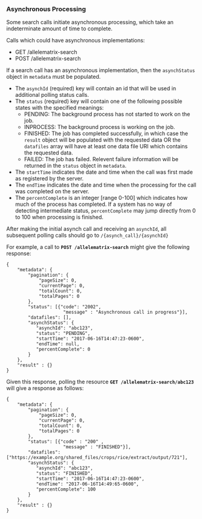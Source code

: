 

### Asynchronous Processing

Some search calls initiate asynchronous processing, which take an indeterminate amount of time to complete.

Calls which could have asynchronous implementations:
+ GET /allelematrix-search
+ POST /allelematrix-search

If a search call has an asynchronous implementation, then the `asynchStatus` object in `metadata` must be populated. 
+ The `asynchId` (required) key will contain an id that will be used in additional polling status calls.  
+ The `status` (required) key will contain one of the following possible states with the specified meanings:
    + PENDING: The background process has not started to work on the job.
    + INPROCESS: The background process is working on the job.
    + FINISHED: The job has completed successfully, in which case the `result` object will be populated with the requested data OR the `datafiles` array will have at least one data file URI which contains the requested data.
    + FAILED: The job has failed. Relevent failure information will be returned in the `status` object in `metadata`.
+ The `startTime` indicates the date and time when the call was first made as registered by the server.
+ The `endTime` indicates the date and time when the processing for the call was completed on the server.
+ The `percentComplete` is an integer [range 0-100] which indicates how much of the process has completed. If a system has no way of detecting intermediate status, `percentComplete` may jump directly from 0 to 100 when processing is finished.

After making the initial asynch call and receiving an `asynchId`, all subsequent polling calls should go to `/{asynch_call}/{asynchId}` 

For example, a call to **`POST /allelematrix-search`** might give the following response: 

````
{
    "metadata": {   
        "pagination": {
            "pageSize": 0,
            "currentPage": 0,
            "totalCount": 0,
            "totalPages": 0
        },
        "status": [{"code": "2002", 
                     "message" : "Asynchronous call in progress"}],
        "datafiles": [],
        "asynchStatus": {
           "asynchId": "abc123",
           "status": "PENDING",
           "startTime": "2017-06-16T14:47:23-0600",
           "endTime": null,
           "percentComplete": 0
        }
    },
    "result" : {}
}
````

Given this response, polling the resource **`GET /allelematrix-search/abc123`** will give a response as follows:

````
{
    "metadata": {   
        "pagination": {
            "pageSize": 0,
            "currentPage": 0,
            "totalCount": 0,
            "totalPages": 0
        },
        "status": [{"code" : "200" ,
                     "message" : "FINISHED"}],
        "datafiles": ["https://example.org/shared_files/crops/rice/extract/output/721"],
        "asynchStatus": {
           "asynchId": "abc123",
           "status": "FINISHED",
           "startTime": "2017-06-16T14:47:23-0600",
           "endTime": "2017-06-16T14:49:65-0600",
           "percentComplete": 100
        }
    },
    "result" : {}
}
````